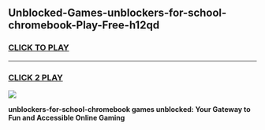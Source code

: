 
## Unblocked-Games-unblockers-for-school-chromebook-Play-Free-h12qd
<h3>
<a href="https://premium76.site?title=unblockers-for-school-chromebook&ref=19M">CLICK TO PLAY</a></h3>
<hr>

<h3>
<a href="https://premium76.site?title=unblockers-for-school-chromebook&ref=19M">CLICK 2 PLAY</a>
  
</h3>

<a href="https://premium76.site?title=unblockers-for-school-chromebook&ref=19M"><img src="https://clearcache.store/games.png"></a>


**unblockers-for-school-chromebook games unblocked: Your Gateway to Fun and Accessible Online Gaming**

